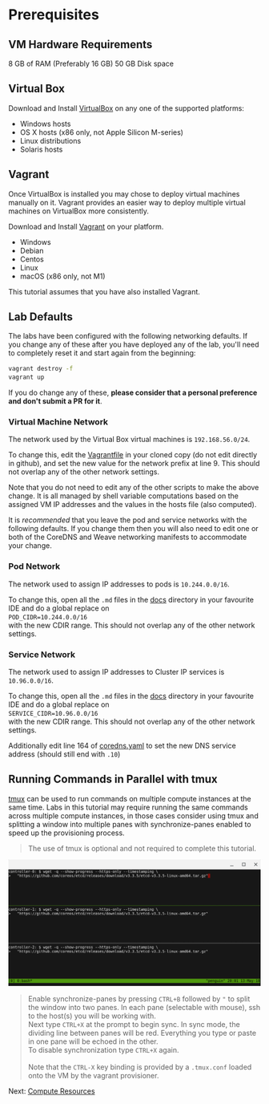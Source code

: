 # Prerequisites

## VM Hardware Requirements

8 GB of RAM (Preferably 16 GB)
50 GB Disk space

## Virtual Box

Download and Install [VirtualBox](https://www.virtualbox.org/wiki/Downloads) on any one of the supported platforms:

 - Windows hosts
 - OS X hosts (x86 only, not Apple Silicon M-series)
 - Linux distributions
 - Solaris hosts

## Vagrant

Once VirtualBox is installed you may chose to deploy virtual machines manually on it.
Vagrant provides an easier way to deploy multiple virtual machines on VirtualBox more consistently.

Download and Install [Vagrant](https://www.vagrantup.com/) on your platform.

- Windows
- Debian
- Centos
- Linux
- macOS (x86 only, not M1)

This tutorial assumes that you have also installed Vagrant.


## Lab Defaults

The labs have been configured with the following networking defaults. If you change any of these after you have deployed any of the lab, you'll need to completely reset it and start again from the beginning:

```bash
vagrant destroy -f
vagrant up
```

If you do change any of these, **please consider that a personal preference and don't submit a PR for it**.

### Virtual Machine Network

The network used by the Virtual Box virtual machines is `192.168.56.0/24`.

To change this, edit the [Vagrantfile](../vagrant/Vagrantfile) in your cloned copy (do not edit directly in github), and set the new value for the network prefix at line 9. This should not overlap any of the other network settings.

Note that you do not need to edit any of the other scripts to make the above change. It is all managed by shell variable computations based on the assigned VM  IP  addresses and the values in the hosts file (also computed).

It is *recommended* that you leave the pod and service networks with the following defaults. If you change them then you will also need to edit one or both of the CoreDNS and Weave networking manifests to accommodate your change.

### Pod Network

The network used to assign IP addresses to pods is `10.244.0.0/16`.

To change this, open all the `.md` files in the [docs](../docs/) directory in your favourite IDE and do a global replace on<br>
`POD_CIDR=10.244.0.0/16`<br>
with the new CDIR range.  This should not overlap any of the other network settings.

### Service Network

The network used to assign IP addresses to Cluster IP services is `10.96.0.0/16`.

To change this, open all the `.md` files in the [docs](../docs/) directory in your favourite IDE and do a global replace on<br>
`SERVICE_CIDR=10.96.0.0/16`<br>
with the new CDIR range.  This should not overlap any of the other network settings.

Additionally edit line 164 of [coredns.yaml](../deployments/coredns.yaml) to set the new DNS service address (should still end with `.10`)

## Running Commands in Parallel with tmux

[tmux](https://github.com/tmux/tmux/wiki) can be used to run commands on multiple compute instances at the same time. Labs in this tutorial may require running the same commands across multiple compute instances, in those cases consider using tmux and splitting a window into multiple panes with synchronize-panes enabled to speed up the provisioning process.

> The use of tmux is optional and not required to complete this tutorial.

![tmux screenshot](images/tmux-screenshot.png)

> Enable synchronize-panes by pressing `CTRL+B` followed by `"` to split the window into two panes. In each pane (selectable with mouse), ssh to the host(s) you will be working with.</br>Next type `CTRL+X` at the prompt to begin sync. In sync mode, the dividing line between panes will be red. Everything you type or paste in one pane will be echoed in the other.<br>To disable synchronization type `CTRL+X` again.</br></br>Note that the `CTRL-X` key binding is provided by a `.tmux.conf` loaded onto the VM by the vagrant provisioner.

Next: [Compute Resources](02-compute-resources.md)
